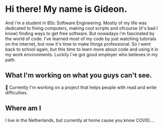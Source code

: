 # Hi there! My name is Gideon.
And i'm a student in BSc Software Engineering. Mostly of my life was dedicated to fixing computers, making cool scripts and ofcourse (it's bad I know) finding ways to get free software. But nowadays i'm fascinated by the world of code. I've learned most of my code by just watching tutorials on the internet, but now it's time to make things professional. So I went back to school again, but this time to learn more about code and using it in my work environments. Luckily i've got good employer who believes in my path.

## What I'm working on what you guys can't see.
🔭 Currently I'm working on a project that helps people with read and write difficulties.

## Where am I
I live in the Netherlands, but currently at home cause you know COVID....
